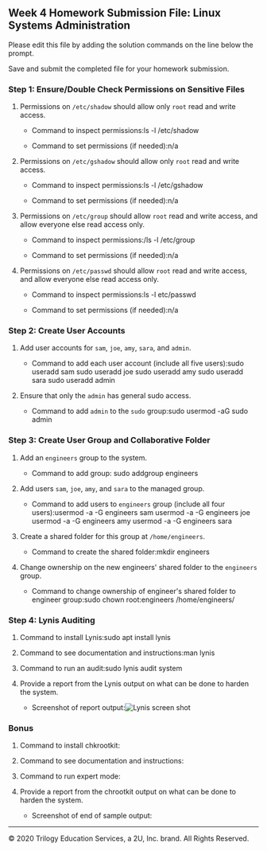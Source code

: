 ## Week 4 Homework Submission File: Linux Systems Administration

Please edit this file by adding the solution commands on the line below the prompt.

Save and submit the completed file for your homework submission.


### Step 1: Ensure/Double Check Permissions on Sensitive Files

1. Permissions on `/etc/shadow` should allow only `root` read and write access.

    - Command to inspect permissions:ls -l /etc/shadow

    - Command to set permissions (if needed):n/a

2. Permissions on `/etc/gshadow` should allow only `root` read and write access.

    - Command to inspect permissions:ls -l /etc/gshadow

    - Command to set permissions (if needed):n/a

3. Permissions on `/etc/group` should allow `root` read and write access, and allow everyone else read access only.

    - Command to inspect permissions:/ls -l /etc/group

    - Command to set permissions (if needed):n/a

4. Permissions on `/etc/passwd` should allow `root` read and write access, and allow everyone else read access only.

    - Command to inspect permissions:ls -l etc/passwd

    - Command to set permissions (if needed):n/a

### Step 2: Create User Accounts

1. Add user accounts for `sam`, `joe`, `amy`, `sara`, and `admin`.

    - Command to add each user account (include all five users):sudo useradd sam
        sudo useradd joe
        sudo useradd amy
        sudo useradd sara
        sudo useradd admin

2. Ensure that only the `admin` has general sudo access.

    - Command to add `admin` to the `sudo` group:sudo usermod -aG sudo admin

### Step 3: Create User Group and Collaborative Folder

1. Add an `engineers` group to the system.

    - Command to add group: sudo addgroup engineers

2. Add users `sam`, `joe`, `amy`, and `sara` to the managed group.

    - Command to add users to `engineers` group (include all four users):usermod -a -G engineers sam
        usermod -a -G engineers joe
        usermod -a -G engineers amy
        usermod -a -G engineers sara

3. Create a shared folder for this group at `/home/engineers`.

    - Command to create the shared folder:mkdir engineers

4. Change ownership on the new engineers' shared folder to the `engineers` group.

    - Command to change ownership of engineer's shared folder to engineer group:sudo chown root:engineers /home/engineers/

### Step 4: Lynis Auditing

1. Command to install Lynis:sudo apt install lynis

2. Command to see documentation and instructions:man lynis

3. Command to run an audit:sudo lynis audit system

4. Provide a report from the Lynis output on what can be done to harden the system.

    - Screenshot of report output:![Lynis screen shot](https://imgur.com/a/xZ0tQ6A)


### Bonus
1. Command to install chkrootkit:

2. Command to see documentation and instructions:

3. Command to run expert mode:

4. Provide a report from the chrootkit output on what can be done to harden the system.
    - Screenshot of end of sample output:

---
© 2020 Trilogy Education Services, a 2U, Inc. brand. All Rights Reserved.
